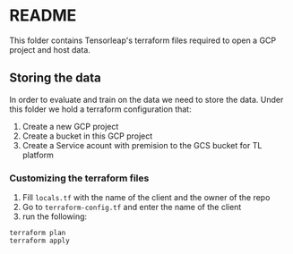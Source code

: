 # README

This folder contains Tensorleap's terraform files required to open a GCP project and host data.

## Storing the data
In order to evaluate and train on the data we need to store the data.
Under this folder we hold a terraform configuration that:

1. Create a new GCP project
2. Create a bucket in this GCP project
3. Create a Service acount with premision to the GCS bucket for TL platform


### Customizing the terraform files

1. Fill `locals.tf` with the name of the client and the owner of the repo
2. Go to `terraform-config.tf` and enter the name of the client
3. run the following:
```shell=
terraform plan
terraform apply
```